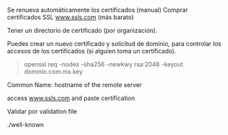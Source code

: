 Se renueva automáticamente los certificados (manual)
Comprar certificados SSL www.ssls.com (más barato)

Tener un directorio de certificado (por organización). 

Puedes crear un nuevo certificado y solicitud de dominio, para controlar los accesos de los certificados (si alguien toma un certificado). 


>openssl req -nodes -sha256 -newkwy rsa:2048 -keyout dominio.com.mx.key

Common Name: hostname of the remote server

>

access www.ssls.com and paste certification 

Validar por validation file

./well-known

